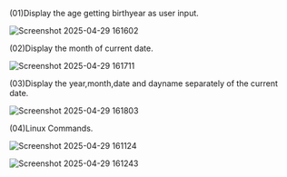 (01)Display the age getting birthyear as user input.

![Screenshot 2025-04-29 161602](https://github.com/user-attachments/assets/84739cec-1c36-435e-bd9d-80710c2ab4d6)

(02)Display the month of current date.

![Screenshot 2025-04-29 161711](https://github.com/user-attachments/assets/ddc56762-d9b2-4fc0-8017-04d86f0a5b9f)

(03)Display the year,month,date and dayname separately of the current date.

![Screenshot 2025-04-29 161803](https://github.com/user-attachments/assets/a240c261-7064-4270-a27f-7f7a631cc01c)

(04)Linux Commands.

![Screenshot 2025-04-29 161124](https://github.com/user-attachments/assets/b92baefa-3675-4796-b520-62a6743db647)

![Screenshot 2025-04-29 161243](https://github.com/user-attachments/assets/ee7f39d4-ea55-4433-8a47-fec51d1ba711)








